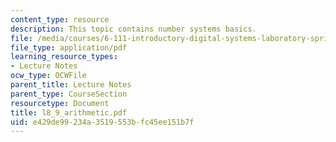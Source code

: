 ```yaml
---
content_type: resource
description: This topic contains number systems basics.
file: /media/courses/6-111-introductory-digital-systems-laboratory-spring-2006/e429de99234a3519553bfc45ee151b7f_l8_9_arithmetic.pdf
file_type: application/pdf
learning_resource_types:
- Lecture Notes
ocw_type: OCWFile
parent_title: Lecture Notes
parent_type: CourseSection
resourcetype: Document
title: l8_9_arithmetic.pdf
uid: e429de99-234a-3519-553b-fc45ee151b7f
---
```

